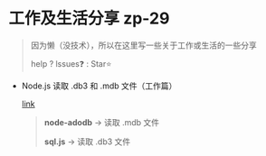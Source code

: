# 工作及生活分享 zp-29

> 因为懒（没技术），所以在这里写一些关于工作或生活的一些分享
>
> help ? lssues:question: : Star:star: 

- Node.js 读取 .db3 和 .mdb 文件（工作篇）

  [link](http://zp-29.com:2929/md/ReadDb3File.md?_blank)

  > **node-adodb** -> 读取 .mdb 文件
  >
  > **sql.js** -> 读取 .db3 文件

